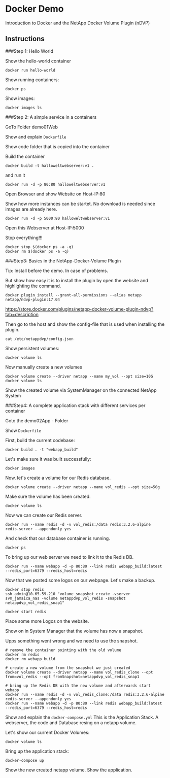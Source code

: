 # Docker Demo
Introduction to Docker  and the NetApp Docker Volume Plugin (nDVP)

## Instructions
###Step 1: Hello World

Show the hello-world container
```
docker run hello-world
```

Show running containers:
```
docker ps
```

Show images:
```
docker images ls
```


###Step 2: A simple service in a containers

GoTo Folder demo01Web

Show and explain ```Dockerfile```

Show code folder that is copied into the container

Build the container
```
docker build -t halloweltwebserver:v1 .
```
and run it
```
docker run -d -p 80:80 halloweltwebserver:v1
```

Open Browser and show Website on Host-IP:80

Show how more instances can be startet. No download is needed since images are already here.

```
docker run -d -p 5000:80 halloweltwebserver:v1
```
Open this Webserver at Host-IP:5000

Stop everything!!!  
```
docker stop $(docker ps -a -q)
docker rm $(docker ps -a -q)
```


###Step3: Basics in the NetApp-Docker-Volume Plugin

Tip: Install before the demo. In case of problems.

But show how easy it is to install the plugin by open the website and highlighting the command.

```
docker plugin install --grant-all-permissions --alias netapp netapp/ndvp-plugin:17.04
```

https://store.docker.com/plugins/netapp-docker-volume-plugin-ndvp?tab=description

Then go to the host and show the config-file that is used when installing the plugin.

```
cat /etc/netappdvp/config.json
```

Show persistent volumes:
```
docker volume ls
```

Now manually create a new volumes
```
docker volume create --driver netapp --name my_vol --opt size=10G
docker volume ls
```

Show the created volume via SystemManager on the connected NetApp System


###Step4: A complete application stack with different services per container

Goto the demo02App - Folder

Show ```Dockerfile```

First, build the current codebase:
```
docker build . -t "webapp_build"
```

Let's make sure it was built successfully:
```
docker images
```

Now, let's create a volume for our Redis database. 
```
docker volume create --driver netapp --name vol_redis --opt size=50g
```
Make sure the volume has been created. 
```
docker volume ls
```
Now we can create our Redis server. 
```
docker run --name redis -d -v vol_redis:/data redis:3.2.6-alpine redis-server --appendonly yes
```
And check that our database container is running.
```
docker ps
```
To bring up our web server we need to link it to the Redis DB. 
```
docker run --name webapp -d -p 80:80 --link redis webapp_build:latest --redis_port=6379 --redis_host=redis
```

Now that we posted some logos on our webpage. Let's make a backup. 
```
docker stop redis
ssh admin@10.65.59.210 "volume snapshot create -vserver svm_jamaica_nas -volume netappdvp_vol_redis -snapshot netappdvp_vol_redis_snap1"

docker start redis
```
Place some more Logos on the website.

Show on in System Manager that the volume has now a snapshot. 

Upps something went wrong and we need to use the snapshot.
```
# remove the container pointing with the old volume
docker rm redis
docker rm webapp_build

# create a new volume from the snapshot we just created
docker volume create --driver netapp --name vol_redis_clone --opt from=vol_redis --opt fromSnapshot=netappdvp_vol_redis_snap1

# bring up the Redis DB with the new volume and afterwards start webapp
docker run --name redis -d -v vol_redis_clone:/data redis:3.2.6-alpine redis-server --appendonly yes
docker run --name webapp -d -p 80:80 --link redis webapp_build:latest --redis_port=6379 --redis_host=redis
```

Show and explain the ```docker-compose.yml```
This is the Application Stack. A webserver, the code and Database resing on a netapp volume.

Let's show our current Docker Volumes:
```
docker volume ls
```

Bring up the application stack:
```
docker-compose up
```

Show the new created netapp volume.
Show the application.
